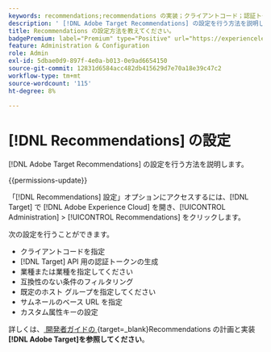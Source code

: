 ```yaml
---
keywords: recommendations;recommendations の実装；クライアントコード；認証トークン；industry vertical；互換性のないモードのフィルター；デフォルトホストグループ；サムネールベース；認証トークンの生成；認証トークン；
description: ' [!DNL Adobe Target Recommendations] の設定を行う方法を説明します。'
title: Recommendations の設定方法を教えてください。
badgePremium: label="Premium" type="Positive" url="https://experienceleague.adobe.com/docs/target/using/introduction/intro.html?lang=ja#premium newtab=true" tooltip="Target Premium に含まれる機能を確認してください。"
feature: Administration & Configuration
role: Admin
exl-id: 5dbae0d9-897f-4e0a-b013-0e9ad6654150
source-git-commit: 12831d6584acc482db415629d7e70a18e39c47c2
workflow-type: tm+mt
source-wordcount: '115'
ht-degree: 8%

---
```


# [!DNL Recommendations] の設定

[!DNL Adobe Target Recommendations] の設定を行う方法を説明します。

{{permissions-update}}

「[!DNL Recommendations] 設定」オプションにアクセスするには、[!DNL Target] で [!DNL Adobe Experience Cloud] を開き、[!UICONTROL Administration] > [!UICONTROL Recommendations] をクリックします。

次の設定を行うことができます。

* クライアントコードを指定
* [!DNL Target] API 用の認証トークンの生成
* 業種または業種を指定してください
* 互換性のない条件のフィルタリング
* 既定のホスト グループを指定してください
* サムネールのベース URL を指定
* カスタム属性キーの設定

詳しくは、[ 開発者ガイドの ](https://experienceleague.adobe.com/en/docs/target-dev/developer/recommendations){target=_blank}Recommendations の計画と実装 **[!DNL Adobe Target]を参照してください**。

